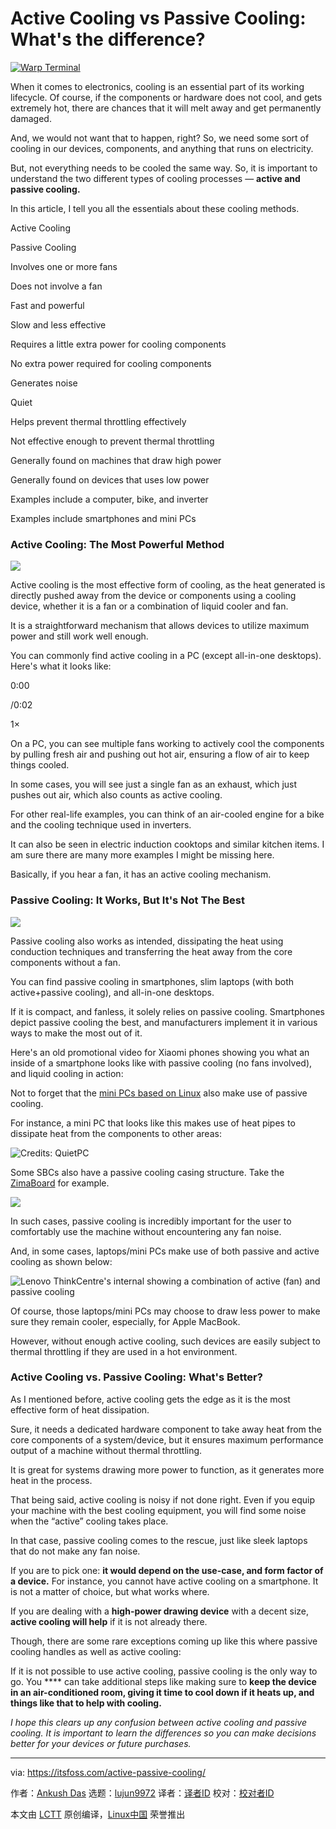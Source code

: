 [#]: subject: "Active Cooling vs Passive Cooling: What's the difference?"
[#]: via: "https://itsfoss.com/active-passive-cooling/"
[#]: author: "Ankush Das https://itsfoss.com/author/ankush/"
[#]: collector: "lujun9972/lctt-scripts-1705972010"
[#]: translator: " "
[#]: reviewer: " "
[#]: publisher: " "
[#]: url: " "

Active Cooling vs Passive Cooling: What's the difference?
======

[![Warp Terminal][1]][2]

When it comes to electronics, cooling is an essential part of its working lifecycle. Of course, if the components or hardware does not cool, and gets extremely hot, there are chances that it will melt away and get permanently damaged.

And, we would not want that to happen, right? So, we need some sort of cooling in our devices, components, and anything that runs on electricity.

But, not everything needs to be cooled the same way. So, it is important to understand the two different types of cooling processes — **active and passive cooling.**

In this article, I tell you all the essentials about these cooling methods.

Active Cooling

Passive Cooling

Involves one or more fans

Does not involve a fan

Fast and powerful

Slow and less effective

Requires a little extra power for cooling components

No extra power required for cooling components

Generates noise

Quiet

Helps prevent thermal throttling effectively

Not effective enough to prevent thermal throttling

Generally found on machines that draw high power

Generally found on devices that uses low power

Examples include a computer, bike, and inverter

Examples include smartphones and mini PCs

### Active Cooling: The Most Powerful Method

![][3]

Active cooling is the most effective form of cooling, as the heat generated is directly pushed away from the device or components using a cooling device, whether it is a fan or a combination of liquid cooler and fan.

It is a straightforward mechanism that allows devices to utilize maximum power and still work well enough.

You can commonly find active cooling in a PC (except all-in-one desktops). Here's what it looks like:

0:00

/0:02

1×

On a PC, you can see multiple fans working to actively cool the components by pulling fresh air and pushing out hot air, ensuring a flow of air to keep things cooled.

In some cases, you will see just a single fan as an exhaust, which just pushes out air, which also counts as active cooling.

For other real-life examples, you can think of an air-cooled engine for a bike and the cooling technique used in inverters.

It can also be seen in electric induction cooktops and similar kitchen items. I am sure there are many more examples I might be missing here.

Basically, if you hear a fan, it has an active cooling mechanism.

### Passive Cooling: It Works, But It's Not The Best

![][4]

Passive cooling also works as intended, dissipating the heat using conduction techniques and transferring the heat away from the core components without a fan.

You can find passive cooling in smartphones, slim laptops (with both active+passive cooling), and all-in-one desktops.

If it is compact, and fanless, it solely relies on passive cooling. Smartphones depict passive cooling the best, and manufacturers implement it in various ways to make the most out of it.

Here's an old promotional video for Xiaomi phones showing you what an inside of a smartphone looks like with passive cooling (no fans involved), and liquid cooling in action:

Not to forget that the [mini PCs based on Linux][5] also make use of passive cooling.

For instance, a mini PC that looks like this makes use of heat pipes to dissipate heat from the components to other areas:

![Credits: QuietPC][6]

Some SBCs also have a passive cooling casing structure. Take the [ZimaBoard][7] for example.

![][8]

In such cases, passive cooling is incredibly important for the user to comfortably use the machine without encountering any fan noise.

And, in some cases, laptops/mini PCs make use of both passive and active cooling as shown below:

![Lenovo ThinkCentre's internal showing a combination of active \(fan\) and passive cooling][9]

Of course, those laptops/mini PCs may choose to draw less power to make sure they remain cooler, especially, for Apple MacBook.

However, without enough active cooling, such devices are easily subject to thermal throttling if they are used in a hot environment.

### Active Cooling vs. Passive Cooling: What's Better?

As I mentioned before, active cooling gets the edge as it is the most effective form of heat dissipation.

Sure, it needs a dedicated hardware component to take away heat from the core components of a system/device, but it ensures maximum performance output of a machine without thermal throttling.

It is great for systems drawing more power to function, as it generates more heat in the process.

That being said, active cooling is noisy if not done right. Even if you equip your machine with the best cooling equipment, you will find some noise when the “active” cooling takes place.

In that case, passive cooling comes to the rescue, just like sleek laptops that do not make any fan noise.

If you are to pick one: **it would depend on the use-case, and form factor of a device.** For instance, you cannot have active cooling on a smartphone. It is not a matter of choice, but what works where.

If you are dealing with a **high-power drawing device** with a decent size, **active cooling will help** if it is not already there.

Though, there are some rare exceptions coming up like this where passive cooling handles as well as active cooling:

If it is not possible to use active cooling, passive cooling is the only way to go. You **** can take additional steps like making sure to **keep the device in an air-conditioned room, giving it time to cool down if it heats up, and things like that to help with cooling.**

_I hope this clears up any confusion between active cooling and passive cooling. It is important to learn the differences so you can make decisions better for your devices or future purchases._

--------------------------------------------------------------------------------

via: https://itsfoss.com/active-passive-cooling/

作者：[Ankush Das][a]
选题：[lujun9972][b]
译者：[译者ID](https://github.com/译者ID)
校对：[校对者ID](https://github.com/校对者ID)

本文由 [LCTT](https://github.com/LCTT/TranslateProject) 原创编译，[Linux中国](https://linux.cn/) 荣誉推出

[a]: https://itsfoss.com/author/ankush/
[b]: https://github.com/lujun9972
[1]: https://itsfoss.com/assets/images/warp-terminal.webp
[2]: https://www.warp.dev?utm_source=its_foss&utm_medium=display&utm_campaign=linux_launch
[3]: https://itsfoss.com/content/images/2024/09/active-cooling.png
[4]: https://itsfoss.com/content/images/2024/09/passive-cooling.png
[5]: https://itsfoss.com/linux-based-mini-pc/
[6]: https://itsfoss.com/content/images/2024/10/sys-sentinel-ryzen-fanless-internal-large.jpg
[7]: https://itsfoss.com/zimaboard-review/
[8]: https://itsfoss.com/content/images/2024/10/image.png
[9]: https://itsfoss.com/content/images/2024/10/lenovo-mini-pc-internal.jpg
